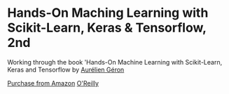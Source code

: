 # Hands-On Maching Learning with Scikit-Learn, Keras & Tensorflow, 2nd
 Working through the book 'Hands-On Machine Learning with Scikit-Learn, Keras and Tensorflow by [Aurélien Géron](https://github.com/ageron/handson-ml)
 
[Purchase from Amazon](https://www.amazon.com/Hands-Machine-Learning-Scikit-Learn-TensorFlow/dp/1492032646)
[O'Reilly](https://www.oreilly.com/library/view/hands-on-machine-learning/9781492032632/)
